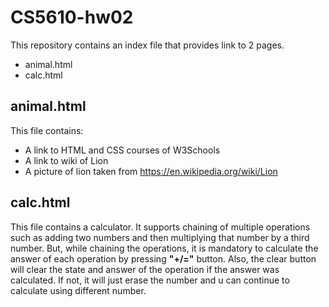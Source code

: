 # CS5610-hw02

This repository contains an index file that provides link to 2 pages.  
- animal.html  
- calc.html  
## animal.html  
This file contains:  
- A link to HTML and CSS courses of W3Schools
- A link to wiki of Lion
- A picture of lion taken from https://en.wikipedia.org/wiki/Lion

## calc.html
This file contains a calculator. It supports chaining of multiple operations such as adding two numbers and then multiplying that number by a third number. But, while chaining the operations, it is mandatory to calculate the answer of each operation by pressing **"+/="** button. Also, the clear button will clear the state and answer of the operation if the answer was calculated. If not, it will just erase the number and u can continue to calculate using different number.
